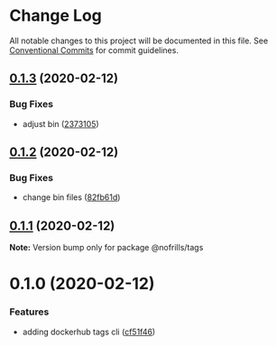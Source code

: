 # Change Log

All notable changes to this project will be documented in this file.
See [Conventional Commits](https://conventionalcommits.org) for commit guidelines.

## [0.1.3](https://github.com/nativecode-dev/cli-tools/compare/@nofrills/tags@0.1.2...@nofrills/tags@0.1.3) (2020-02-12)


### Bug Fixes

* adjust bin ([2373105](https://github.com/nativecode-dev/cli-tools/commit/2373105375cbd629850da0fd426a2e785d389390))





## [0.1.2](https://github.com/nativecode-dev/cli-tools/compare/@nofrills/tags@0.1.1...@nofrills/tags@0.1.2) (2020-02-12)


### Bug Fixes

* change bin files ([82fb61d](https://github.com/nativecode-dev/cli-tools/commit/82fb61df8f75bb22ebaff6acab27f8ff43d56d53))





## [0.1.1](https://github.com/nativecode-dev/cli-tools/compare/@nofrills/tags@0.1.0...@nofrills/tags@0.1.1) (2020-02-12)

**Note:** Version bump only for package @nofrills/tags





# 0.1.0 (2020-02-12)


### Features

* adding dockerhub tags cli ([cf51f46](https://github.com/nativecode-dev/cli-tools/commit/cf51f46a2a5a28902e6d912583f0c950ecf6be6a))
